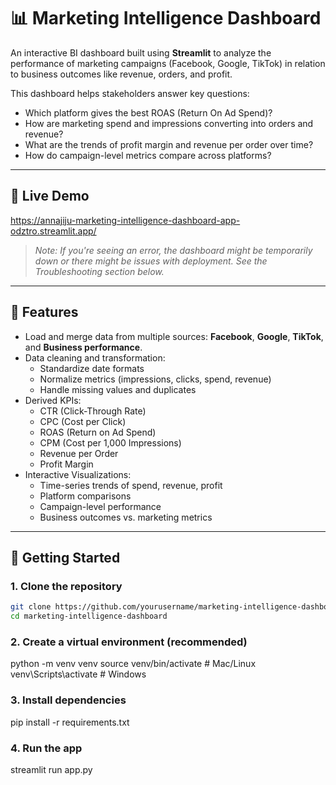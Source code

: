 # 📊 Marketing Intelligence Dashboard

An interactive BI dashboard built using **Streamlit** to analyze the performance of marketing campaigns (Facebook, Google, TikTok) in relation to business outcomes like revenue, orders, and profit.  

This dashboard helps stakeholders answer key questions:
- Which platform gives the best ROAS (Return On Ad Spend)?
- How are marketing spend and impressions converting into orders and revenue?
- What are the trends of profit margin and revenue per order over time?
- How do campaign-level metrics compare across platforms?

---

## 🚀 Live Demo

https://annajiju-marketing-intelligence-dashboard-app-odztro.streamlit.app/
> *Note: If you're seeing an error, the dashboard might be temporarily down or there might be issues with deployment. See the Troubleshooting section below.*

---

## 🧰 Features

- Load and merge data from multiple sources: **Facebook**, **Google**, **TikTok**, and **Business performance**.  
- Data cleaning and transformation:
  - Standardize date formats  
  - Normalize metrics (impressions, clicks, spend, revenue)  
  - Handle missing values and duplicates  
- Derived KPIs:
  - CTR (Click-Through Rate)  
  - CPC (Cost per Click)  
  - ROAS (Return on Ad Spend)  
  - CPM (Cost per 1,000 Impressions)  
  - Revenue per Order  
  - Profit Margin  
- Interactive Visualizations:
  - Time-series trends of spend, revenue, profit  
  - Platform comparisons  
  - Campaign-level performance  
  - Business outcomes vs. marketing metrics  

---

## 🚀 Getting Started

### 1. Clone the repository
```bash
git clone https://github.com/yourusername/marketing-intelligence-dashboard.git
cd marketing-intelligence-dashboard
```
### 2. Create a virtual environment (recommended)
python -m venv venv
source venv/bin/activate   # Mac/Linux
venv\Scripts\activate      # Windows

### 3. Install dependencies
pip install -r requirements.txt

### 4. Run the app
streamlit run app.py

